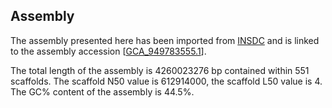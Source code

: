 **Assembly**
--------

The assembly presented here has been imported from [INSDC](http://www.insdc.org) and is linked to the assembly accession [[GCA\_949783555.1](http://www.ebi.ac.uk/ena/data/view/GCA_949783555.1)].

The total length of the assembly is 4260023276 bp contained within 551 scaffolds.
The scaffold N50 value is 612914000, the scaffold L50 value is 4.
The GC% content of the assembly is 44.5%.
